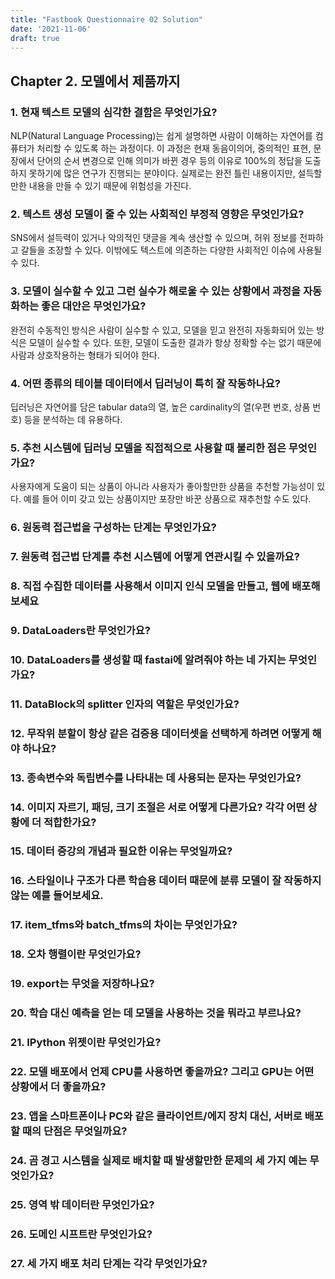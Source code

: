 ```yaml
---
title: "Fastbook Questionnaire 02 Solution"
date: '2021-11-06'
draft: true
---
```


## Chapter 2. 모델에서 제품까지

### 1. 현재 텍스트 모델의 심각한 결함은 무엇인가요?

NLP(Natural Language Processing)는 쉽게 설명하면 사람이 이해하는 자연어를 컴퓨터가 처리할 수 있도록 하는 과정이다. 이 과정은 현재 동음이의어, 중의적인 표현, 문장에서 단어의 순서 변경으로 인해 의미가 바뀐 경우 등의 이유로 100%의 정답을 도출하지 못하기에 많은 연구가 진행되는 분야이다. 실제로는 완전 틀린 내용이지만, 설득할만한 내용을 만들 수 있기 때문에 위험성을 가진다. 

### 2. 텍스트 생성 모델이 줄 수 있는 사회적인 부정적 영향은 무엇인가요?

SNS에서 설득력이 있거나 악의적인 댓글을 계속 생산할 수 있으며, 허위 정보를 전파하고 갈들을 조장할 수 있다. 이밖에도 텍스트에 의존하는 다양한 사회적인 이슈에 사용될 수 있다.

### 3. 모델이 실수할 수 있고 그런 실수가 해로울 수 있는 상황에서 과정을 자동화하는 좋은 대안은 무엇인가요?

완전히 수동적인 방식은 사람이 실수할 수 있고, 모델을 믿고 완전히 자동화되어 있는 방식은 모델이 실수할 수 있다. 또한, 모델이 도출한 결과가 항상 정확할 수는 없기 때문에 사람과 상호작용하는 형태가 되어야 한다. 

### 4. 어떤 종류의 테이블 데이터에서 딥러닝이 특히 잘 작동하나요?

딥러닝은 자연어를 담은 tabular data의 열, 높은 cardinality의 열(우편 번호, 상품 번호) 등을 분석하는 데 유용하다.

### 5. 추천 시스템에 딥러닝 모델을 직접적으로 사용할 때 불리한 점은 무엇인가요?

사용자에게 도움이 되는 상품이 아니라 사용자가 좋아할만한 상품을 추천할 가능성이 있다. 예를 들어 이미 갖고 있는 상품이지만 포장만 바꾼 상품으로 재추천할 수도 있다.

### 6. 원동력 접근법을 구성하는 단계는 무엇인가요?



### 7. 원동력 접근법 단계를 추천 시스템에 어떻게 연관시킬 수 있을까요?

### 8. 직접 수집한 데이터를 사용해서 이미지 인식 모델을 만들고, 웹에 배포해보세요

### 9. DataLoaders란 무엇인가요?

### 10. DataLoaders를 생성할 때 fastai에 알려줘야 하는 네 가지는 무엇인가요?

### 11. DataBlock의 splitter 인자의 역할은 무엇인가요?

### 12. 무작위 분할이 항상 같은 검증용 데이터셋을 선택하게 하려면 어떻게 해야 하나요?

### 13. 종속변수와 독립변수를 나타내는 데 사용되는 문자는 무엇인가요?

### 14. 이미지 자르기, 패딩, 크기 조절은 서로 어떻게 다른가요? 각각 어떤 상황에 더 적합한가요?

### 15. 데이터 증강의 개념과 필요한 이유는 무엇일까요?

### 16. 스타일이나 구조가 다른 학습용 데이터 때문에 분류 모델이 잘 작동하지 않는 예를 들어보세요.

### 17. item_tfms와 batch_tfms의 차이는 무엇인가요?

### 18. 오차 행렬이란 무엇인가요?

### 19. export는 무엇을 저장하나요?

### 20. 학습 대신 예측을 얻는 데 모델을 사용하는 것을 뭐라고 부르나요?

### 21. IPython 위젯이란 무엇인가요?

### 22. 모델 배포에서 언제 CPU를 사용하면 좋을까요? 그리고 GPU는 어떤 상황에서 더 좋을까요?

### 23. 앱을 스마트폰이나 PC와 같은 클라이언트/에지 장치 대신, 서버로 배포할 때의 단점은 무엇일까요?

### 24. 곰 경고 시스템을 실제로 배치할 때 발생할만한 문제의 세 가지 예는 무엇인가요?

### 25. 영역 밖 데이터란 무엇인가요?

### 26. 도메인 시프트란 무엇인가요?

### 27. 세 가지 배포 처리 단계는 각각 무엇인가요?